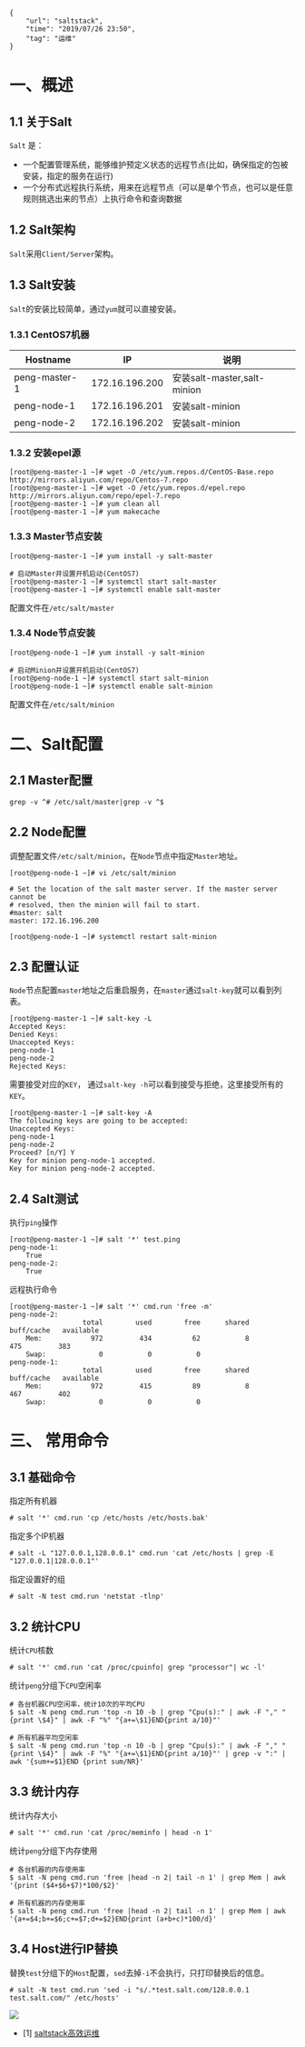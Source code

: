 ```
{
    "url": "saltstack",
    "time": "2019/07/26 23:50",
    "tag": "运维"
}
```

# 一、概述

## 1.1 关于Salt

`Salt` 是：

- 一个配置管理系统，能够维护预定义状态的远程节点(比如，确保指定的包被安装，指定的服务在运行)
- 一个分布式远程执行系统，用来在远程节点（可以是单个节点，也可以是任意规则挑选出来的节点）上执行命令和查询数据

## 1.2 Salt架构

`Salt`采用`Client/Server`架构。

## 1.3 Salt安装

`Salt`的安装比较简单，通过`yum`就可以直接安装。

### 1.3.1 CentOS7机器

| Hostname      | IP             | 说明                        |
| ------------- | -------------- | --------------------------- |
| peng-master-1 | 172.16.196.200 | 安装salt-master,salt-minion |
| peng-node-1   | 172.16.196.201 | 安装salt-minion             |
| peng-node-2   | 172.16.196.202 | 安装salt-minion             |

### 1.3.2 安装epel源

```
[root@peng-master-1 ~]# wget -O /etc/yum.repos.d/CentOS-Base.repo http://mirrors.aliyun.com/repo/Centos-7.repo
[root@peng-master-1 ~]# wget -O /etc/yum.repos.d/epel.repo http://mirrors.aliyun.com/repo/epel-7.repo
[root@peng-master-1 ~]# yum clean all
[root@peng-master-1 ~]# yum makecache
```

### 1.3.3 Master节点安装

```
[root@peng-master-1 ~]# yum install -y salt-master

# 启动Master并设置开机启动(CentOS7)
[root@peng-master-1 ~]# systemctl start salt-master
[root@peng-master-1 ~]# systemctl enable salt-master
```

配置文件在`/etc/salt/master`

### 1.3.4 Node节点安装

```
[root@peng-node-1 ~]# yum install -y salt-minion

# 启动Minion并设置开机启动(CentOS7)
[root@peng-node-1 ~]# systemctl start salt-minion
[root@peng-node-1 ~]# systemctl enable salt-minion
```

配置文件在`/etc/salt/minion`

# 二、Salt配置

## 2.1 Master配置

```
grep -v ^# /etc/salt/master|grep -v ^$
```

## 2.2 Node配置

调整配置文件`/etc/salt/minion`，在`Node`节点中指定`Master`地址。

```
[root@peng-node-1 ~]# vi /etc/salt/minion

# Set the location of the salt master server. If the master server cannot be
# resolved, then the minion will fail to start.
#master: salt
master: 172.16.196.200

[root@peng-node-1 ~]# systemctl restart salt-minion
```



## 2.3 配置认证

`Node`节点配置`master`地址之后重启服务，在`master`通过`salt-key`就可以看到列表。

```
[root@peng-master-1 ~]# salt-key -L
Accepted Keys:
Denied Keys:
Unaccepted Keys:
peng-node-1
peng-node-2
Rejected Keys:
```

需要接受对应的`KEY`， 通过`salt-key -h`可以看到接受与拒绝，这里接受所有的`KEY`。

```
[root@peng-master-1 ~]# salt-key -A
The following keys are going to be accepted:
Unaccepted Keys:
peng-node-1
peng-node-2
Proceed? [n/Y] Y
Key for minion peng-node-1 accepted.
Key for minion peng-node-2 accepted.
```

## 2.4 Salt测试

执行`ping`操作

```
[root@peng-master-1 ~]# salt '*' test.ping
peng-node-1:
    True
peng-node-2:
    True
```

远程执行命令

```
[root@peng-master-1 ~]# salt '*' cmd.run 'free -m'
peng-node-2:
                  total        used        free      shared  buff/cache   available
    Mem:            972         434          62           8         475         383
    Swap:             0           0           0
peng-node-1:
                  total        used        free      shared  buff/cache   available
    Mem:            972         415          89           8         467         402
    Swap:             0           0           0
```

# 三、 常用命令

## 3.1 基础命令

指定所有机器

```
# salt '*' cmd.run 'cp /etc/hosts /etc/hosts.bak'
```

指定多个IP机器

```
# salt -L "127.0.0.1,128.0.0.1" cmd.run 'cat /etc/hosts | grep -E "127.0.0.1|128.0.0.1"'
```

指定设置好的组

```
# salt -N test cmd.run 'netstat -tlnp'
```

## 3.2 统计CPU

统计`CPU`核数

```
# salt '*' cmd.run 'cat /proc/cpuinfo| grep "processor"| wc -l'
```

统计`peng`分组下`CPU`空闲率

```
# 各台机器CPU空闲率，统计10次的平均CPU
$ salt -N peng cmd.run 'top -n 10 -b | grep "Cpu(s):" | awk -F "," "{print \$4}" | awk -F "%" "{a+=\$1}END{print a/10}"'

# 所有机器平均空闲率
$ salt -N peng cmd.run 'top -n 10 -b | grep "Cpu(s):" | awk -F "," "{print \$4}" | awk -F "%" "{a+=\$1}END{print a/10}"' | grep -v ":" | awk '{sum+=$1}END {print sum/NR}'
```

## 3.3 统计内存

统计内存大小

```
# salt '*' cmd.run 'cat /proc/meminfo | head -n 1'
```

统计`peng`分组下内存使用

```
# 各台机器的内存使用率
$ salt -N peng cmd.run 'free |head -n 2| tail -n 1' | grep Mem | awk '{print ($4+$6+$7)*100/$2}'

# 所有机器的内存使用率
$ salt -N peng cmd.run 'free |head -n 2| tail -n 1' | grep Mem | awk '{a+=$4;b+=$6;c+=$7;d+=$2}END{print (a+b+c)*100/d}'
```

## 3.4 Host进行IP替换

替换`test`分组下的`Host`配置，`sed`去掉`-i`不会执行，只打印替换后的信息。

```
# salt -N test cmd.run 'sed -i "s/.*test.salt.com/128.0.0.1 test.salt.com/" /etc/hosts'
```



![](../../static/uploads/saltstack.png)

- [1] [saltstack高效运维](https://www.cnblogs.com/xintiao-/p/10380656.html)

